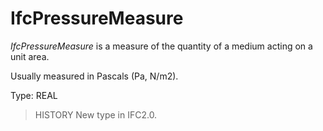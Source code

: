 # IfcPressureMeasure

_IfcPressureMeasure_ is a measure of the quantity of a medium acting on a unit area.

Usually measured in Pascals (Pa, N/m2).

Type: REAL

> HISTORY  New type in IFC2.0.
